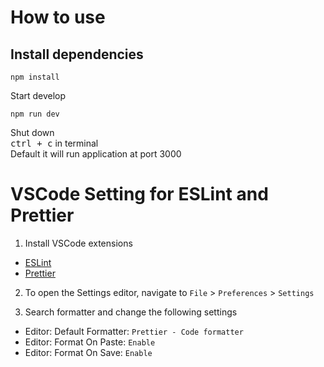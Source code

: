 # How to use

## Install dependencies

```
npm install
```

Start develop

```
npm run dev
```

Shut down  
<kbd>ctrl + c</kbd> in terminal  
Default it will run application at port 3000

# VSCode Setting for ESLint and Prettier

1. Install VSCode extensions

- [ESLint](https://marketplace.visualstudio.com/items?itemName=dbaeumer.vscode-eslint)
- [Prettier](https://marketplace.visualstudio.com/items?itemName=esbenp.prettier-vscode)

2. To open the Settings editor, navigate to `File` > `Preferences` > `Settings`

3. Search formatter and change the following settings

- Editor: Default Formatter: `Prettier - Code formatter`
- Editor: Format On Paste: `Enable`
- Editor: Format On Save: `Enable`
